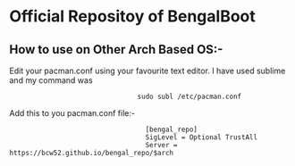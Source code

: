 # Official Repositoy of BengalBoot
## How to use on Other Arch Based OS:- 
Edit your pacman.conf using your favourite text editor. I have used sublime and my command was 

                                    sudo subl /etc/pacman.conf


 Add this to you pacman.conf file:-
                                      
                                      [bengal_repo]
                                      SigLevel = Optional TrustAll
                                      Server = https://bcw52.github.io/bengal_repo/$arch

                                                      

